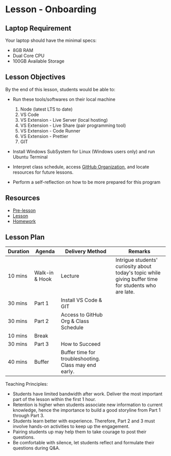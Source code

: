 # Lesson - Onboarding

## Laptop Requirement

Your laptop should have the minimal specs:

- 8GB RAM
- Dual Core CPU
- 100GB Available Storage

## Lesson Objectives

By the end of this lesson, students would be able to:

- Run these tools/softwares on their local machine
    1. Node (latest LTS to date)
    1. VS Code
    1. VS Extension - Live Server (local hosting)
    1. VS Extension - Live Share (pair programming tool)
    1. VS Extension - Code Runner
    1. VS Extension - Prettier
    1. GIT

- Install Windows SubSystem for Linux (Windows users only) and run Ubuntu Terminal

- Interpret class schedule, access [GitHub Organization](https://github.com/trent-f2f-bootcamp-pt), and locate resources for future lessons.

- Perform a self-reflection on how to be more prepared for this program

## Resources

- [Pre-lesson](./pre-lesson-work.md)
- [Lesson](./lesson.md)
- [Homework](./homework.md)

## Lesson Plan

|Duration|Agenda|Delivery Method|Remarks|
|-|-|-|-|
|10 mins|Walk-in & Hook|Lecture|Intrigue students' curiosity about today's topic while giving buffer time for students who are late.|
|30 mins|Part 1| Install VS Code & GIT|
|30 mins|Part 2| Access to GitHub Org & Class Schedule|
|10 mins|Break| ||
|30 mins|Part 3| How to Succeed|
|40 mins|Buffer| Buffer time for troubleshooting. Class may end early.|

Teaching Principles:
- Students have limited bandwidth after work. Deliver the most important part of the lesson within the first 1 hour.
- Retention is higher when students associate new information to current knowledge, hence the importance to build a good storyline from Part 1 through Part 3.
- Students learn better with experience. Therefore, Part 2 and 3 must involve hands-on activities to keep up the engagement.
- Pairing students up may help them to take courage to post their questions.
- Be comfortable with silence, let students reflect and formulate their questions during Q&A.